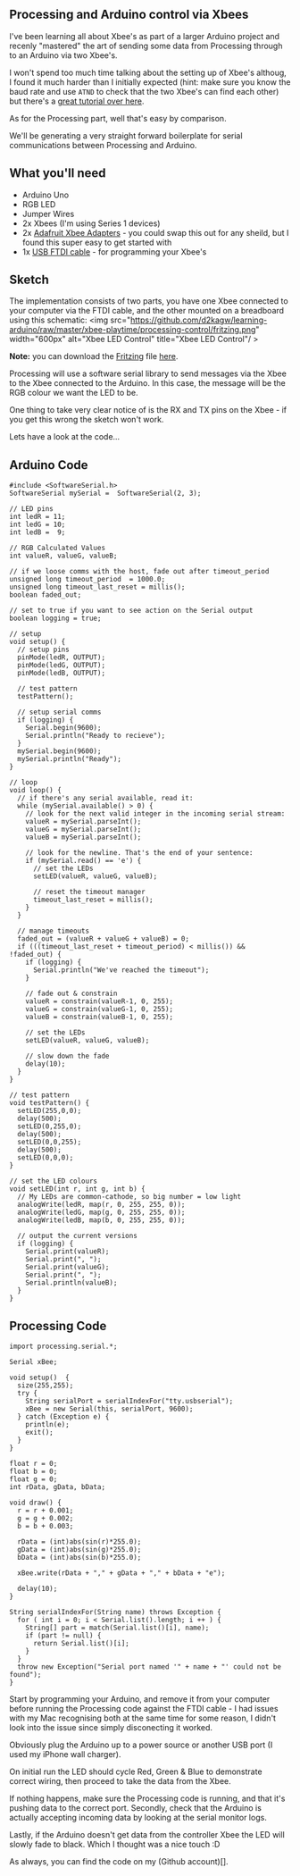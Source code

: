 ## Processing and Arduino control via Xbees

I've been learning all about Xbee's as part of a larger Arduino project and recenly "mastered" the art of sending some data from Processing through to an Arduino via two Xbee's.

I won't spend too much time talking about the setting up of Xbee's althoug, I found it much harder than I initially expected (hint: make sure you know the baud rate and use `ATND` to check that the two Xbee's can find each other) but there's a [great tutorial over here](http://www.hughesy.net/wp/arduino/new-easier-xbee-for-mac-lion-os-x-10-7-with-arduino/).

As for the Processing part, well that's easy by comparison.

We'll be generating a very straight forward boilerplate for serial communications between Processing and Arduino.

## What you'll need

* Arduino Uno
* RGB LED
* Jumper Wires
* 2x Xbees (I'm using Series 1 devices)
* 2x [Adafruit Xbee Adapters](http://www.adafruit.com/products/126) - you could swap this out for any sheild, but I found this super easy to get started with
* 1x [USB FTDI cable](http://www.adafruit.com/products/70) - for programming your Xbee's

## Sketch

The implementation consists of two parts, you have one Xbee connected to your computer via the FTDI cable, and the other mounted on a breadboard using this schematic:
<img src="https://github.com/d2kagw/learning-arduino/raw/master/xbee-playtime/processing-control/fritzing.png" width="600px" alt="Xbee LED Control" title="Xbee LED Control"/ >

**Note:** you can download the [Fritzing](http://fritzing.org/) file [here](https://github.com/d2kagw/learning-arduino/raw/master/xbee-playtime/processing-control/processing-control.fzz).

Processing will use a software serial library to send messages via the Xbee to the Xbee connected to the Arduino. In this case, the message will be the RGB colour we want the LED to be.

One thing to take very clear notice of is the RX and TX pins on the Xbee - if you get this wrong the sketch won't work.

Lets have a look at the code...

## Arduino Code

    #include <SoftwareSerial.h>
    SoftwareSerial mySerial =  SoftwareSerial(2, 3);

    // LED pins
    int ledR = 11;
    int ledG = 10;
    int ledB =  9;

    // RGB Calculated Values
    int valueR, valueG, valueB;

    // if we loose comms with the host, fade out after timeout_period
    unsigned long timeout_period  = 1000.0;
    unsigned long timeout_last_reset = millis();
    boolean faded_out;

    // set to true if you want to see action on the Serial output
    boolean logging = true;

    // setup
    void setup() {
      // setup pins
      pinMode(ledR, OUTPUT);
      pinMode(ledG, OUTPUT);
      pinMode(ledB, OUTPUT);
      
      // test pattern
      testPattern();
      
      // setup serial comms
      if (logging) {
        Serial.begin(9600);
        Serial.println("Ready to recieve");
      }
      mySerial.begin(9600);
      mySerial.println("Ready");
    }

    // loop
    void loop() {
      // if there's any serial available, read it:
      while (mySerial.available() > 0) {
        // look for the next valid integer in the incoming serial stream:
        valueR = mySerial.parseInt();
        valueG = mySerial.parseInt();
        valueB = mySerial.parseInt();
        
        // look for the newline. That's the end of your sentence:
        if (mySerial.read() == 'e') {
          // set the LEDs
          setLED(valueR, valueG, valueB);
          
          // reset the timeout manager
          timeout_last_reset = millis();
        }
      }
      
      // manage timeouts
      faded_out = (valueR + valueG + valueB) = 0;
      if (((timeout_last_reset + timeout_period) < millis()) && !faded_out) {
        if (logging) {
          Serial.println("We've reached the timeout");
        }
        
        // fade out & constrain
        valueR = constrain(valueR-1, 0, 255);
        valueG = constrain(valueG-1, 0, 255);
        valueB = constrain(valueB-1, 0, 255);
        
        // set the LEDs
        setLED(valueR, valueG, valueB);
        
        // slow down the fade
        delay(10);
      }
    }

    // test pattern
    void testPattern() {
      setLED(255,0,0);
      delay(500);
      setLED(0,255,0);
      delay(500);
      setLED(0,0,255);
      delay(500);
      setLED(0,0,0);
    }

    // set the LED colours
    void setLED(int r, int g, int b) {
      // My LEDs are common-cathode, so big number = low light
      analogWrite(ledR, map(r, 0, 255, 255, 0));
      analogWrite(ledG, map(g, 0, 255, 255, 0));
      analogWrite(ledB, map(b, 0, 255, 255, 0));
      
      // output the current versions
      if (logging) {
        Serial.print(valueR);
        Serial.print(", ");
        Serial.print(valueG);
        Serial.print(", ");
        Serial.println(valueB);
      }
    }

## Processing Code

    import processing.serial.*;

    Serial xBee;

    void setup()  {
      size(255,255);
      try {
        String serialPort = serialIndexFor("tty.usbserial");
        xBee = new Serial(this, serialPort, 9600);
      } catch (Exception e) {
        println(e);
        exit();
      }
    }

    float r = 0;
    float b = 0;
    float g = 0;
    int rData, gData, bData;

    void draw() {
      r = r + 0.001;
      g = g + 0.002;
      b = b + 0.003;
      
      rData = (int)abs(sin(r)*255.0);
      gData = (int)abs(sin(g)*255.0);
      bData = (int)abs(sin(b)*255.0);
      
      xBee.write(rData + "," + gData + "," + bData + "e");
      
      delay(10);
    }

    String serialIndexFor(String name) throws Exception {
      for ( int i = 0; i < Serial.list().length; i ++ ) {
        String[] part = match(Serial.list()[i], name);
        if (part != null) {
          return Serial.list()[i];
        }
      }
      throw new Exception("Serial port named '" + name + "' could not be found");
    }

Start by programming your Arduino, and remove it from your computer before running the Processing code against the FTDI cable - I had issues with my Mac recognising both at the same time for some reason, I didn't look into the issue since simply disconecting it worked.

Obviously plug the Arduino up to a power source or another USB port (I used my iPhone wall charger).

On initial run the LED should cycle Red, Green & Blue to demonstrate correct wiring, then proceed to take the data from the Xbee.

If nothing happens, make sure the Processing code is running, and that it's pushing data to the correct port. Secondly, check that the Arduino is actually accepting incoming data by looking at the serial monitor logs.

Lastly, if the Arduino doesn't get data from the controller Xbee the LED will slowly fade to black. Which I thought was a nice touch :D

As always, you can find the code on my (Github account)[].